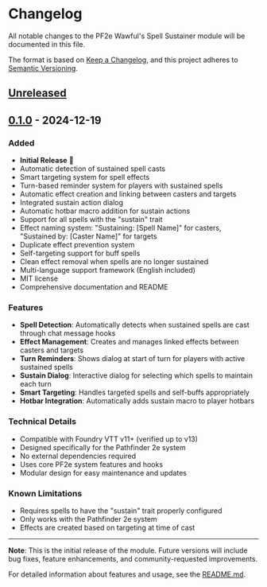 # Changelog

All notable changes to the PF2e Wawful's Spell Sustainer module will be documented in this file.

The format is based on [Keep a Changelog](https://keepachangelog.com/en/1.0.0/),
and this project adheres to [Semantic Versioning](https://semver.org/spec/v2.0.0.html).

## [Unreleased]

## [0.1.0] - 2024-12-19

### Added
- **Initial Release** 🎉
- Automatic detection of sustained spell casts
- Smart targeting system for spell effects
- Turn-based reminder system for players with sustained spells
- Automatic effect creation and linking between casters and targets
- Integrated sustain action dialog
- Automatic hotbar macro addition for sustain actions
- Support for all spells with the "sustain" trait
- Effect naming system: "Sustaining: [Spell Name]" for casters, "Sustained by: [Caster Name]" for targets
- Duplicate effect prevention system
- Self-targeting support for buff spells
- Clean effect removal when spells are no longer sustained
- Multi-language support framework (English included)
- MIT license
- Comprehensive documentation and README

### Features
- **Spell Detection**: Automatically detects when sustained spells are cast through chat message hooks
- **Effect Management**: Creates and manages linked effects between casters and targets
- **Turn Reminders**: Shows dialog at start of turn for players with active sustained spells
- **Sustain Dialog**: Interactive dialog for selecting which spells to maintain each turn
- **Smart Targeting**: Handles targeted spells and self-buffs appropriately
- **Hotbar Integration**: Automatically adds sustain macro to player hotbars

### Technical Details
- Compatible with Foundry VTT v11+ (verified up to v13)
- Designed specifically for the Pathfinder 2e system
- No external dependencies required
- Uses core PF2e system features and hooks
- Modular design for easy maintenance and updates

### Known Limitations
- Requires spells to have the "sustain" trait properly configured
- Only works with the Pathfinder 2e system
- Effects are created based on targeting at time of cast

---

**Note**: This is the initial release of the module. Future versions will include bug fixes, feature enhancements, and community-requested improvements.

For detailed information about features and usage, see the [README.md](README.md).

[Unreleased]: https://github.com/Wawfuls/pf2e-wawfuls-spell-sustainer/compare/v0.1.0...HEAD
[0.1.0]: https://github.com/Wawfuls/pf2e-wawfuls-spell-sustainer/releases/tag/v0.1.0